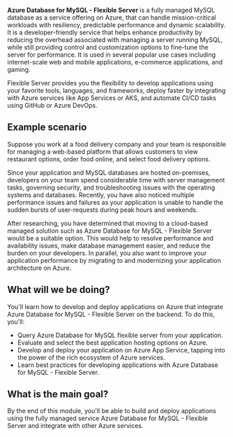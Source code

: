 **Azure Database for MySQL - Flexible Server** is a fully managed MySQL database as a service offering on Azure, that can handle mission-critical workloads with resiliency, predictable performance and dynamic scalability. It is a developer-friendly service that helps enhance productivity by reducing the overhead associated with managing a server running MySQL, while still providing control and customization options to fine-tune the server for performance. It is used in several popular use cases including internet-scale web and mobile applications, e-commerce applications, and gaming.

Flexible Server provides you the flexibility to develop applications using your favorite tools, languages, and frameworks, deploy faster by integrating with Azure services like App Services or AKS, and automate CI/CD tasks using GitHub or Azure DevOps.

## Example scenario

Suppose you work at a food delivery company and your team is responsible for managing a web-based platform that allows customers to view restaurant options, order food online, and select food delivery options.

Since your application and MySQL databases are hosted on-premises, developers on your team spend considerable time with server management tasks, governing security, and troubleshooting issues with the operating systems and databases. Recently, you have also noticed multiple performance issues and failures as your application is unable to handle the sudden bursts of user-requests during peak hours and weekends.

After researching, you have determined that moving to a cloud-based managed solution such as Azure Database for MySQL - Flexible Server would be a suitable option. This would help to resolve performance and availability issues, make database management easier, and reduce the burden on your developers. In parallel, you also want to improve your application performance by migrating to and modernizing your application architecture on Azure.

## What will we be doing?

You'll learn how to develop and deploy applications on Azure that integrate Azure Database for MySQL - Flexible Server on the backend. To do this, you'll:

- Query Azure Database for MySQL flexible server from your application.
- Evaluate and select the best application hosting options on Azure.
- Develop and deploy your application on Azure App Service, tapping into the power of the rich ecosystem of Azure services.
- Learn best practices for developing applications with Azure Database for MySQL - Flexible Server.

## What is the main goal?

By the end of this module, you'll be able to build and deploy applications using the fully managed service Azure Database for MySQL - Flexible Server and integrate with other Azure services.

